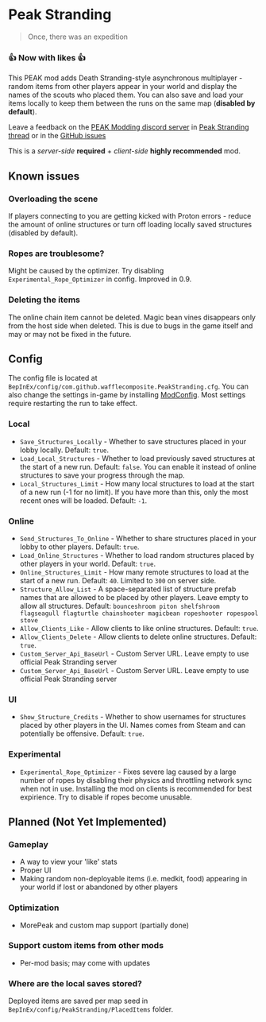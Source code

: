 # Peak Stranding

> Once, there was an expedition


### 👍 Now with likes 👍

This PEAK mod adds Death Stranding-style asynchronous multiplayer - random items from other players appear in your world and display the names of the scouts who placed them. 
You can also save and load your items locally to keep them between the runs on the same map (**disabled by default**).

Leave a feedback on the [PEAK Modding discord server](https://discord.gg/dSEtuhxHg4) in [Peak Stranding thread](https://discord.com/channels/1363179626435707082/1400596905763016794) or in the [GitHub issues](https://github.com/wafflecomposite/peak-stranding/issues)

This is a *server-side* **required** + *client-side* **highly recommended** mod.

## Known issues

### Overloading the scene
If players connecting to you are getting kicked with Proton errors - reduce the amount of online structures or turn off loading locally saved structures (disabled by default).

### Ropes are troublesome?
Might be caused by the optimizer. Try disabling `Experimental_Rope_Optimizer` in config. Improved in 0.9.

### Deleting the items
The online chain item cannot be deleted. Magic bean vines disappears only from the host side when deleted. This is due to bugs in the game itself and may or may not be fixed in the future.

## Config
The config file is located at `BepInEx/config/com.github.wafflecomposite.PeakStranding.cfg`. You can also change the settings in-game by installing [ModConfig](https://thunderstore.io/c/peak/p/PEAKModding/ModConfig/). Most settings require restarting the run to take effect.  
### Local
- `Save_Structures_Locally` - Whether to save structures placed in your lobby locally. Default: `true`.
- `Load_Local_Structures` - Whether to load previously saved structures at the start of a new run. Default: `false`. You can enable it instead of online structures to save your progress through the map.
- `Local_Structures_Limit` - How many local structures to load at the start of a new run (-1 for no limit). If you have more than this, only the most recent ones will be loaded. Default: `-1`.
### Online
- `Send_Structures_To_Online` - Whether to share structures placed in your lobby to other players. Default: `true`.
- `Load_Online_Structures` - Whether to load random structures placed by other players in your world. Default: `true`.
- `Online_Structures_Limit` - How many remote structures to load at the start of a new run. Default: `40`. Limited to `300` on server side.
- `Structure_Allow_List` - A space-separated list of structure prefab names that are allowed to be placed by other players. Leave empty to allow all structures. Default: `bounceshroom piton shelfshroom flagseagull flagturtle chainshooter magicbean ropeshooter ropespool stove`
- `Allow_Clients_Like` - Allow clients to like online structures. Default: `true`.
- `Allow_Clients_Delete` - Allow clients to delete online structures. Default: `true`.
- `Custom_Server_Api_BaseUrl` - Custom Server URL. Leave empty to use official Peak Stranding server
- `Custom_Server_Api_BaseUrl` - Custom Server URL. Leave empty to use official Peak Stranding server
### UI 
- `Show_Structure_Credits` - Whether to show usernames for structures placed by other players in the UI. Names comes from Steam and can potentially be offensive. Default: `true`.
### Experimental
- `Experimental_Rope_Optimizer` - Fixes severe lag caused by a large number of ropes by disabling their physics and throttling network sync when not in use. Installing the mod on clients is recommended for best expirience. Try to disable if ropes become unusable.

## Planned (Not Yet Implemented)
### Gameplay
- A way to view your 'like' stats
- Proper UI
- Making random non-deployable items (i.e. medkit, food) appearing in your world if lost or abandoned by other players
### Optimization
- MorePeak and custom map support (partially done)
### Support custom items from other mods
- Per-mod basis; may come with updates

### Where are the local saves stored?
Deployed items are saved per map seed in `BepInEx/config/PeakStranding/PlacedItems` folder.
